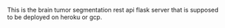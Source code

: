 This is the brain tumor segmentation rest api flask server that is supposed to be deployed on heroku or gcp.